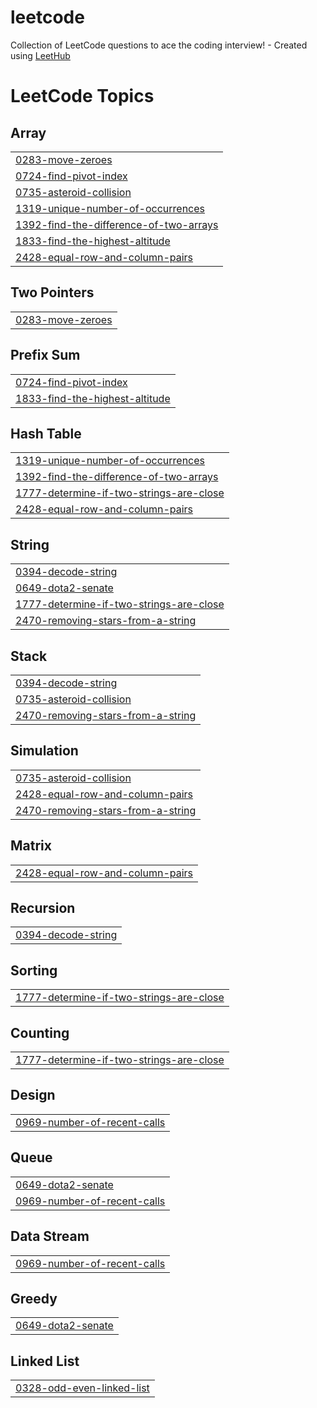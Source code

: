 # leetcode
Collection of LeetCode questions to ace the coding interview! - Created using [LeetHub](https://github.com/QasimWani/LeetHub)

<!---LeetCode Topics Start-->
# LeetCode Topics
## Array
|  |
| ------- |
| [0283-move-zeroes](https://github.com/forminju/leetcode/tree/master/0283-move-zeroes) |
| [0724-find-pivot-index](https://github.com/forminju/leetcode/tree/master/0724-find-pivot-index) |
| [0735-asteroid-collision](https://github.com/forminju/leetcode/tree/master/0735-asteroid-collision) |
| [1319-unique-number-of-occurrences](https://github.com/forminju/leetcode/tree/master/1319-unique-number-of-occurrences) |
| [1392-find-the-difference-of-two-arrays](https://github.com/forminju/leetcode/tree/master/1392-find-the-difference-of-two-arrays) |
| [1833-find-the-highest-altitude](https://github.com/forminju/leetcode/tree/master/1833-find-the-highest-altitude) |
| [2428-equal-row-and-column-pairs](https://github.com/forminju/leetcode/tree/master/2428-equal-row-and-column-pairs) |
## Two Pointers
|  |
| ------- |
| [0283-move-zeroes](https://github.com/forminju/leetcode/tree/master/0283-move-zeroes) |
## Prefix Sum
|  |
| ------- |
| [0724-find-pivot-index](https://github.com/forminju/leetcode/tree/master/0724-find-pivot-index) |
| [1833-find-the-highest-altitude](https://github.com/forminju/leetcode/tree/master/1833-find-the-highest-altitude) |
## Hash Table
|  |
| ------- |
| [1319-unique-number-of-occurrences](https://github.com/forminju/leetcode/tree/master/1319-unique-number-of-occurrences) |
| [1392-find-the-difference-of-two-arrays](https://github.com/forminju/leetcode/tree/master/1392-find-the-difference-of-two-arrays) |
| [1777-determine-if-two-strings-are-close](https://github.com/forminju/leetcode/tree/master/1777-determine-if-two-strings-are-close) |
| [2428-equal-row-and-column-pairs](https://github.com/forminju/leetcode/tree/master/2428-equal-row-and-column-pairs) |
## String
|  |
| ------- |
| [0394-decode-string](https://github.com/forminju/leetcode/tree/master/0394-decode-string) |
| [0649-dota2-senate](https://github.com/forminju/leetcode/tree/master/0649-dota2-senate) |
| [1777-determine-if-two-strings-are-close](https://github.com/forminju/leetcode/tree/master/1777-determine-if-two-strings-are-close) |
| [2470-removing-stars-from-a-string](https://github.com/forminju/leetcode/tree/master/2470-removing-stars-from-a-string) |
## Stack
|  |
| ------- |
| [0394-decode-string](https://github.com/forminju/leetcode/tree/master/0394-decode-string) |
| [0735-asteroid-collision](https://github.com/forminju/leetcode/tree/master/0735-asteroid-collision) |
| [2470-removing-stars-from-a-string](https://github.com/forminju/leetcode/tree/master/2470-removing-stars-from-a-string) |
## Simulation
|  |
| ------- |
| [0735-asteroid-collision](https://github.com/forminju/leetcode/tree/master/0735-asteroid-collision) |
| [2428-equal-row-and-column-pairs](https://github.com/forminju/leetcode/tree/master/2428-equal-row-and-column-pairs) |
| [2470-removing-stars-from-a-string](https://github.com/forminju/leetcode/tree/master/2470-removing-stars-from-a-string) |
## Matrix
|  |
| ------- |
| [2428-equal-row-and-column-pairs](https://github.com/forminju/leetcode/tree/master/2428-equal-row-and-column-pairs) |
## Recursion
|  |
| ------- |
| [0394-decode-string](https://github.com/forminju/leetcode/tree/master/0394-decode-string) |
## Sorting
|  |
| ------- |
| [1777-determine-if-two-strings-are-close](https://github.com/forminju/leetcode/tree/master/1777-determine-if-two-strings-are-close) |
## Counting
|  |
| ------- |
| [1777-determine-if-two-strings-are-close](https://github.com/forminju/leetcode/tree/master/1777-determine-if-two-strings-are-close) |
## Design
|  |
| ------- |
| [0969-number-of-recent-calls](https://github.com/forminju/leetcode/tree/master/0969-number-of-recent-calls) |
## Queue
|  |
| ------- |
| [0649-dota2-senate](https://github.com/forminju/leetcode/tree/master/0649-dota2-senate) |
| [0969-number-of-recent-calls](https://github.com/forminju/leetcode/tree/master/0969-number-of-recent-calls) |
## Data Stream
|  |
| ------- |
| [0969-number-of-recent-calls](https://github.com/forminju/leetcode/tree/master/0969-number-of-recent-calls) |
## Greedy
|  |
| ------- |
| [0649-dota2-senate](https://github.com/forminju/leetcode/tree/master/0649-dota2-senate) |
## Linked List
|  |
| ------- |
| [0328-odd-even-linked-list](https://github.com/forminju/leetcode/tree/master/0328-odd-even-linked-list) |
<!---LeetCode Topics End-->